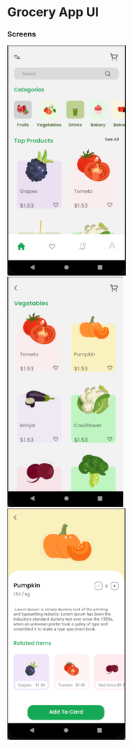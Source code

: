 # Grocery App UI

### Screens

![](./readmeImages/image1.png)
![](./readmeImages/image2.png)
![](./readmeImages/image3.png)

